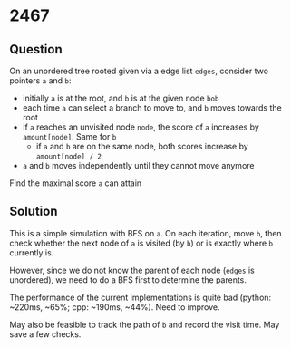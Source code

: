 # 2467

## Question

On an unordered tree rooted given via a edge list `edges`, consider two pointers `a` and `b`:
* initially `a` is at the root, and `b` is at the given node `bob`
* each time `a` can select a branch to move to, and `b` moves towards the root
* if `a` reaches an unvisited node `node`, the score of `a` increases by `amount[node]`. Same for `b`
    * if `a` and `b` are on the same node, both scores increase by `amount[node] / 2`
* `a` and `b` moves independently until they cannot move anymore

Find the maximal score `a` can attain

## Solution

This is a simple simulation with BFS on `a`. On each iteration, move `b`, then check whether the next node of `a` is visited (by `b`) or is exactly where `b` currently is.

However, since we do not know the parent of each node (`edges` is unordered), we need to do a BFS first to determine the parents.

The performance of the current implementations is quite bad (python: ~220ms, ~65%; cpp: ~190ms, ~44%). Need to improve.

May also be feasible to track the path of `b` and record the visit time. May save a few checks.


